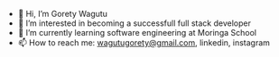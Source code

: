 - 👋 Hi, I’m Gorety Wagutu
- 👀 I’m interested in becoming a successfull full stack developer
- 🌱 I’m currently learning software engineering at Moringa School
- 📫 How to reach me: wagutugorety@gmail.com, linkedin, instagram
<!---
gorety86/gorety86 is a ✨ special ✨ repository because its `README.md` (this file) appears on your GitHub profile.
You can click the Preview link to take a look at your changes.
--->
